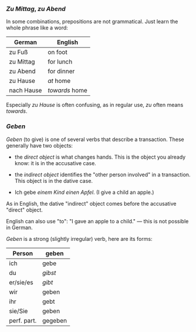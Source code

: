 ### _Zu Mittag_, _zu Abend_

In some combinations, prepositions are not grammatical. Just learn the whole phrase like a word:

| German     | English        |
| ---------- | -------------- |
| zu Fuß     | on foot        |
| zu Mittag  | for lunch      |
| zu Abend   | for dinner     |
| zu Hause   | _at_ home      |
| nach Hause | _towards_ home |

Especially _zu Hause_ is often confusing, as in regular use, _zu_ often means _towards_.

### _Geben_

_Geben_ (to give) is one of several verbs that describe a transaction. These generally have two objects:

- the _direct object_ is what changes hands. This is the object you already know: it is in the accusative case.
- the _indirect object_ identifies the "other person involved" in a transaction. This object is in the dative case.

- Ich gebe _einem Kind_ _einen Apfel_. (I give a child an apple.)

As in English, the dative "indirect" object comes before the accusative "direct" object.

English can also use "to": "I gave an apple to a child." — this is not possible in German.

_Geben_ is a strong (slightly irregular) verb, here are its forms:

| Person      | geben   |
| ----------- | ------- |
| ich         | gebe    |
| du          | _gibst_ |
| er/sie/es   | _gibt_  |
| wir         | geben   |
| ihr         | gebt    |
| sie/Sie     | geben   |
| perf. part. | gegeben |
